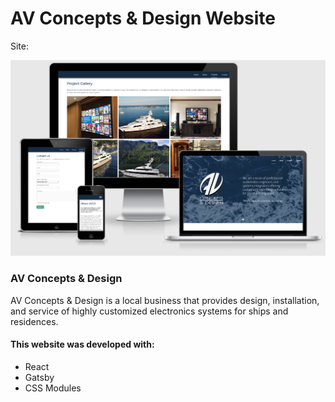 # AV Concepts & Design Website

 Site: 

![avcd-responsive-site-image](/src/img/responsive.png?raw=true)

### AV Concepts & Design
AV Concepts & Design is a local business that provides design, installation, and service of highly customized electronics systems for ships and residences. 

#### This website was developed with:
* React
* Gatsby
* CSS Modules






